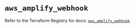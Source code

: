 # `aws_amplify_webhook`

Refer to the Terraform Registry for docs: [`aws_amplify_webhook`](https://registry.terraform.io/providers/hashicorp/aws/5.98.0/docs/resources/amplify_webhook).
